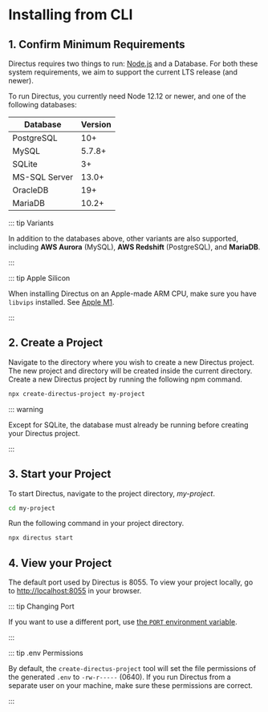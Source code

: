 # Installing from CLI

## 1. Confirm Minimum Requirements

Directus requires two things to run: [Node.js](https://nodejs.dev) and a Database. For both these system requirements,
we aim to support the current LTS release (and newer).

To run Directus, you currently need Node 12.12 or newer, and one of the following databases:

| Database      | Version |
| ------------- | ------- |
| PostgreSQL    | 10+     |
| MySQL         | 5.7.8+  |
| SQLite        | 3+      |
| MS-SQL Server | 13.0+   |
| OracleDB      | 19+     |
| MariaDB       | 10.2+   |

::: tip Variants

In addition to the databases above, other variants are also supported, including **AWS Aurora** (MySQL), **AWS
Redshift** (PostgreSQL), and **MariaDB**.

:::

::: tip Apple Silicon

When installing Directus on an Apple-made ARM CPU, make sure you have `libvips` installed. See
[Apple M1](https://sharp.pixelplumbing.com/install#apple-m1).

:::

## 2. Create a Project

Navigate to the directory where you wish to create a new Directus project. The new project and directory will be created
inside the current directory. Create a new Directus project by running the following npm command.

```bash
npx create-directus-project my-project
```

::: warning

Except for SQLite, the database must already be running before creating your Directus project.

:::

## 3. Start your Project

To start Directus, navigate to the project directory, _my-project_.

```bash
cd my-project
```

Run the following command in your project directory.

```bash
npx directus start
```

## 4. View your Project

The default port used by Directus is 8055. To view your project locally, go to
[http://localhost:8055](http://localhost:8055) in your browser.

::: tip Changing Port

If you want to use a different port, use [the `PORT` environment variable](/reference/environment-variables/#general).

:::

::: tip .env Permissions

By default, the `create-directus-project` tool will set the file permissions of the generated `.env` to `-rw-r-----`
(0640). If you run Directus from a separate user on your machine, make sure these permissions are correct.

:::
